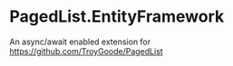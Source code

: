 PagedList.EntityFramework
=========================

An async/await enabled extension for https://github.com/TroyGoode/PagedList
